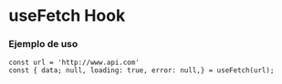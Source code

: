 # useFetch Hook

### Ejemplo de uso

```
const url = 'http://www.api.com'
const { data; null, loading: true, error: null,} = useFetch(url);
```